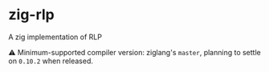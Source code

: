 # zig-rlp
A zig implementation of RLP

⚠️ Minimum-supported compiler version: ziglang's `master`, planning to settle on `0.10.2` when released.
